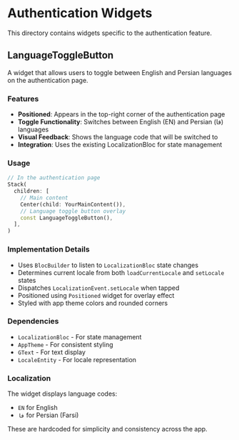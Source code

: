 # Authentication Widgets

This directory contains widgets specific to the authentication feature.

## LanguageToggleButton

A widget that allows users to toggle between English and Persian languages on the authentication page.

### Features

- **Positioned**: Appears in the top-right corner of the authentication page
- **Toggle Functionality**: Switches between English (EN) and Persian (فا) languages
- **Visual Feedback**: Shows the language code that will be switched to
- **Integration**: Uses the existing LocalizationBloc for state management

### Usage

```dart
// In the authentication page
Stack(
  children: [
    // Main content
    Center(child: YourMainContent()),
    // Language toggle button overlay
    const LanguageToggleButton(),
  ],
)
```

### Implementation Details

- Uses `BlocBuilder` to listen to `LocalizationBloc` state changes
- Determines current locale from both `loadCurrentLocale` and `setLocale` states
- Dispatches `LocalizationEvent.setLocale` when tapped
- Positioned using `Positioned` widget for overlay effect
- Styled with app theme colors and rounded corners

### Dependencies

- `LocalizationBloc` - For state management
- `AppTheme` - For consistent styling
- `GText` - For text display
- `LocaleEntity` - For locale representation

### Localization

The widget displays language codes:
- `EN` for English
- `فا` for Persian (Farsi)

These are hardcoded for simplicity and consistency across the app. 